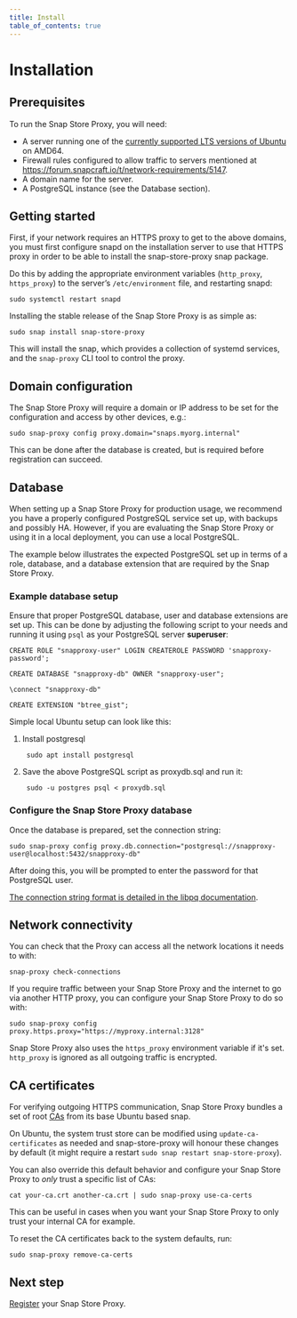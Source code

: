 ```yaml
---
title: Install
table_of_contents: true
---
```


# Installation

## Prerequisites

To run the Snap Store Proxy, you will need:

* A server running one of the [currently supported LTS versions of Ubuntu](https://ubuntu.com/about/release-cycle) on AMD64.
* Firewall rules configured to allow traffic to servers mentioned at https://forum.snapcraft.io/t/network-requirements/5147.
* A domain name for the server.
* A PostgreSQL instance (see the Database section). 

## Getting started

First, if your network requires an HTTPS proxy to get to the above
domains, you must first configure snapd on the installation server to
use that HTTPS proxy in order to be able to install the snap-store-proxy snap
package.

Do this by adding the appropriate environment variables (`http_proxy`,
`https_proxy`) to the server’s `/etc/environment` file, and restarting
snapd:

    sudo systemctl restart snapd

Installing the stable release of the Snap Store Proxy is as simple as:

    sudo snap install snap-store-proxy

This will install the snap, which provides a collection of systemd
services, and the `snap-proxy` CLI tool to control the proxy.

## Domain configuration

The Snap Store Proxy will require a domain or IP address to be set
for the configuration and access by other devices, e.g.:

    sudo snap-proxy config proxy.domain="snaps.myorg.internal"

This can be done after the database is created, but is required
before registration can succeed.

## Database

When setting up a Snap Store Proxy for production usage, we recommend you have a
properly configured PostgreSQL service set up, with backups and possibly HA.
However, if you are evaluating the Snap Store Proxy or using it in a local
deployment, you can use a local PostgreSQL.

The example below illustrates the expected PostgreSQL set up in terms of a role,
database, and a database extension that are required by the Snap Store Proxy.

### Example database setup

Ensure that proper PostgreSQL database, user and database extensions are set up.
This can be done by adjusting the following script to your needs and running it
using `psql` as your PostgreSQL server **superuser**:

    CREATE ROLE "snapproxy-user" LOGIN CREATEROLE PASSWORD 'snapproxy-password';

    CREATE DATABASE "snapproxy-db" OWNER "snapproxy-user";

    \connect "snapproxy-db"

    CREATE EXTENSION "btree_gist";

Simple local Ubuntu setup can look like this:

1. Install postgresql

        sudo apt install postgresql

2. Save the above PostgreSQL script as proxydb.sql and run it:

        sudo -u postgres psql < proxydb.sql

### Configure the Snap Store Proxy database

Once the database is prepared, set the connection string:

    sudo snap-proxy config proxy.db.connection="postgresql://snapproxy-user@localhost:5432/snapproxy-db"

After doing this, you will be prompted to enter the password for that PostgreSQL
user.

[The connection string format is detailed in the libpq documentation](https://www.postgresql.org/docs/current/static/libpq-connect.html#LIBPQ-CONNSTRING).

## Network connectivity

You can check that the Proxy can access all the network locations it
needs to with:

    snap-proxy check-connections

If you require traffic between your Snap Store Proxy and the internet to go via
another HTTP proxy, you can configure your Snap Store Proxy to do so with:

    sudo snap-proxy config proxy.https.proxy="https://myproxy.internal:3128"

Snap Store Proxy also uses the `https_proxy` environment variable if it's set.
`http_proxy` is ignored as all outgoing traffic is encrypted.

## CA certificates

For verifying outgoing HTTPS communication, Snap Store Proxy bundles a set of
root [CAs](https://en.wikipedia.org/wiki/Certificate_authority) from its base
Ubuntu based snap.

On Ubuntu, the system trust store can be modified using `update-ca-certificates`
as needed and snap-store-proxy will honour these changes by default (it might
require a restart `sudo snap restart snap-store-proxy`).

You can also override this default behavior and configure your Snap Store Proxy
to _only_ trust a specific list of CAs:

    cat your-ca.crt another-ca.crt | sudo snap-proxy use-ca-certs

This can be useful in cases when you want your Snap Store Proxy to only trust
your internal CA for example.

To reset the CA certificates back to the system defaults, run:

    sudo snap-proxy remove-ca-certs

## Next step

[Register](register.md) your Snap Store Proxy.
